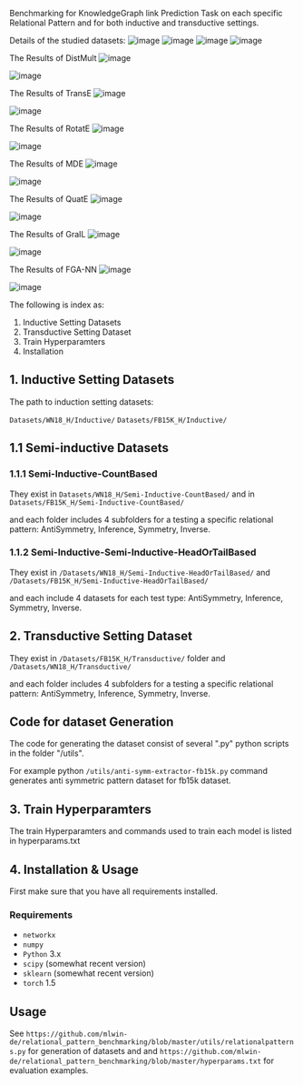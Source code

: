 
Benchmarking for KnowledgeGraph link Prediction Task on each specific Relational Pattern and for both inductive and transductive settings.



Details of the studied datasets:
![image](tables/inductive.png)
![image](tables/transductive.png)
![image](tables/htinductive.png)
![image](tables/pbinducive.png)


The Results of DistMult
![image](tables/distmult-fb.png)

![image](tables/distmult-wn18.png)

The Results of TransE
![image](tables/transe-fb.png)

![image](tables/transe-wn18.png)

The Results of RotatE
![image](tables/rotate-fb.png)

![image](tables/rotate-wn18.png)

The Results of MDE
![image](tables/mde-fb.png)

![image](tables/mde-wn18.png)

The Results of QuatE
![image](tables/quate-fb.png)

![image](tables/quate-wn18.png)

The Results of GraIL
![image](tables/grail-fb.png)

![image](tables/grail-wn18.png)

The Results of FGA-NN
![image](tables/gfa-nn-fb15k.png)

![image](tables/gfa-nn-wn18.png)

The following is index as:

1. Inductive Setting Datasets 
2. Transductive Setting Dataset
3. Train Hyperparamters 
4. Installation

## 1. Inductive Setting Datasets 

The path to induction setting datasets:

``Datasets/WN18_H/Inductive/``
``Datasets/FB15K_H/Inductive/``


## 1.1 Semi-inductive Datasets

### 1.1.1 Semi-Inductive-CountBased

They exist in ``Datasets/WN18_H/Semi-Inductive-CountBased/``
and 
in ``Datasets/FB15K_H/Semi-Inductive-CountBased/``

and each folder includes 4 subfolders for a testing a specific relational pattern: AntiSymmetry, Inference, Symmetry, Inverse.   

### 1.1.2  Semi-Inductive-Semi-Inductive-HeadOrTailBased

They exist in 
``/Datasets/WN18_H/Semi-Inductive-HeadOrTailBased/``
and 
``/Datasets/FB15K_H/Semi-Inductive-HeadOrTailBased/``

and each include 4 datasets for each test type: AntiSymmetry, Inference, Symmetry, Inverse.

## 2. Transductive Setting Dataset
They exist in ``/Datasets/FB15K_H/Transductive/`` folder and ``/Datasets/WN18_H/Transductive/``

and each folder includes 4 subfolders for a testing a specific relational pattern: AntiSymmetry, Inference, Symmetry, Inverse.   


## Code for dataset Generation
The code for generating the dataset consist of several ".py" python scripts in the folder "/utils".  

For example python ``/utils/anti-symm-extractor-fb15k.py`` command generates anti symmetric pattern dataset for fb15k dataset.


## 3. Train Hyperparamters 
The train Hyperparamters and commands used to train each model is listed in hyperparams.txt

## 4. Installation & Usage

First make sure that you have all requirements installed.
###  Requirements
- `networkx`
- `numpy` 
- `Python` 3.x
- `scipy` (somewhat recent version)
- `sklearn` (somewhat recent version)
- `torch` 1.5

## Usage
See ``https://github.com/mlwin-de/relational_pattern_benchmarking/blob/master/utils/relationalpatterns.py`` for generation of datasets and and ``https://github.com/mlwin-de/relational_pattern_benchmarking/blob/master/hyperparams.txt`` for evaluation examples. 


